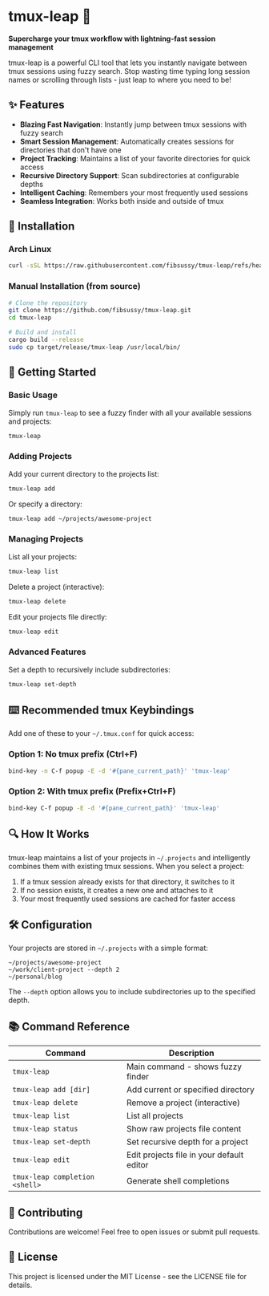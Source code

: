 # tmux-leap 🚀

**Supercharge your tmux workflow with lightning-fast session management**

tmux-leap is a powerful CLI tool that lets you instantly navigate between tmux sessions using fuzzy search. Stop wasting time typing long session names or scrolling through lists - just leap to where you need to be!

## ✨ Features

- **Blazing Fast Navigation**: Instantly jump between tmux sessions with fuzzy search
- **Smart Session Management**: Automatically creates sessions for directories that don't have one
- **Project Tracking**: Maintains a list of your favorite directories for quick access
- **Recursive Directory Support**: Scan subdirectories at configurable depths
- **Intelligent Caching**: Remembers your most frequently used sessions
- **Seamless Integration**: Works both inside and outside of tmux

## 🔧 Installation

### Arch Linux

```bash
curl -sSL https://raw.githubusercontent.com/fibsussy/tmux-leap/refs/heads/main/arch_install.sh | sh
```

### Manual Installation (from source)

```bash
# Clone the repository
git clone https://github.com/fibsussy/tmux-leap.git
cd tmux-leap

# Build and install
cargo build --release
sudo cp target/release/tmux-leap /usr/local/bin/
```

## 🚀 Getting Started

### Basic Usage

Simply run `tmux-leap` to see a fuzzy finder with all your available sessions and projects:

```bash
tmux-leap
```

### Adding Projects

Add your current directory to the projects list:

```bash
tmux-leap add
```

Or specify a directory:

```bash
tmux-leap add ~/projects/awesome-project
```

### Managing Projects

List all your projects:

```bash
tmux-leap list
```

Delete a project (interactive):

```bash
tmux-leap delete
```

Edit your projects file directly:

```bash
tmux-leap edit
```

### Advanced Features

Set a depth to recursively include subdirectories:

```bash
tmux-leap set-depth
```

## ⌨️ Recommended tmux Keybindings

Add one of these to your `~/.tmux.conf` for quick access:

### Option 1: No tmux prefix (Ctrl+F)

```bash
bind-key -n C-f popup -E -d '#{pane_current_path}' 'tmux-leap'
```

### Option 2: With tmux prefix (Prefix+Ctrl+F)

```bash
bind-key C-f popup -E -d '#{pane_current_path}' 'tmux-leap'
```

## 🔍 How It Works

tmux-leap maintains a list of your projects in `~/.projects` and intelligently combines them with existing tmux sessions. When you select a project:

1. If a tmux session already exists for that directory, it switches to it
2. If no session exists, it creates a new one and attaches to it
3. Your most frequently used sessions are cached for faster access

## 🛠️ Configuration

Your projects are stored in `~/.projects` with a simple format:

```
~/projects/awesome-project
~/work/client-project --depth 2
~/personal/blog
```

The `--depth` option allows you to include subdirectories up to the specified depth.

## 📚 Command Reference

| Command | Description |
|---------|-------------|
| `tmux-leap` | Main command - shows fuzzy finder |
| `tmux-leap add [dir]` | Add current or specified directory |
| `tmux-leap delete` | Remove a project (interactive) |
| `tmux-leap list` | List all projects |
| `tmux-leap status` | Show raw projects file content |
| `tmux-leap set-depth` | Set recursive depth for a project |
| `tmux-leap edit` | Edit projects file in your default editor |
| `tmux-leap completion <shell>` | Generate shell completions |

## 🤝 Contributing

Contributions are welcome! Feel free to open issues or submit pull requests.

## 📄 License

This project is licensed under the MIT License - see the LICENSE file for details.
